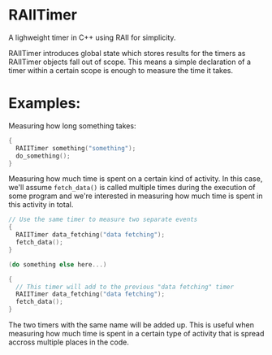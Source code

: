 # RAIITimer
A lighweight timer in C++ using RAII for simplicity. 

RAIITimer introduces global state which stores results for the timers as RAIITimer objects fall out of scope. This means a simple declaration of a timer within a certain scope is enough to measure the time it takes. 

# Examples: 

Measuring how long something takes:

```cpp
{
  RAIITimer something("something");
  do_something();
}
```
Measuring how much time is spent on a certain kind of activity.
In this case, we'll assume `fetch_data()` is called multiple times during the execution of some program and we're interested in measuring how much time is spent in this activity in total.

```cpp
// Use the same timer to measure two separate events
{
  RAIITimer data_fetching("data fetching");
  fetch_data(); 
} 

(do something else here...)

{ 
  // This timer will add to the previous "data fetching" timer 
  RAIITimer data_fetching("data fetching");
  fetch_data();
} 
```

The two timers with the same name will be added up. This is useful when measuring how much time is spent in a certain type of activity that is spread accross multiple places in the code.

